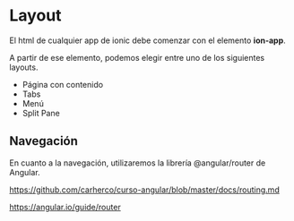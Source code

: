# Layout

El html de cualquier app de ionic debe comenzar con el elemento **ion-app**. 

A partir de ese elemento, podemos elegir entre uno de los siguientes layouts.

- Página con contenido
- Tabs
- Menú
- Split Pane

## Navegación

En cuanto a la navegación, utilizaremos la librería @angular/router de Angular.

https://github.com/carherco/curso-angular/blob/master/docs/routing.md

https://angular.io/guide/router
